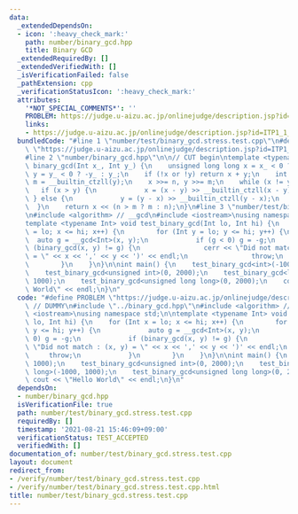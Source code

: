 ```yaml
---
data:
  _extendedDependsOn:
  - icon: ':heavy_check_mark:'
    path: number/binary_gcd.hpp
    title: Binary GCD
  _extendedRequiredBy: []
  _extendedVerifiedWith: []
  _isVerificationFailed: false
  _pathExtension: cpp
  _verificationStatusIcon: ':heavy_check_mark:'
  attributes:
    '*NOT_SPECIAL_COMMENTS*': ''
    PROBLEM: https://judge.u-aizu.ac.jp/onlinejudge/description.jsp?id=ITP1_1_A
    links:
    - https://judge.u-aizu.ac.jp/onlinejudge/description.jsp?id=ITP1_1_A
  bundledCode: "#line 1 \"number/test/binary_gcd.stress.test.cpp\"\n#define PROBLEM\
    \ \"https://judge.u-aizu.ac.jp/onlinejudge/description.jsp?id=ITP1_1_A\" // DUMMY\n\
    #line 2 \"number/binary_gcd.hpp\"\n\n// CUT begin\ntemplate <typename Int> Int\
    \ binary_gcd(Int x_, Int y_) {\n    unsigned long long x = x_ < 0 ? -x_ : x_,\
    \ y = y_ < 0 ? -y_ : y_;\n    if (!x or !y) return x + y;\n    int n = __builtin_ctzll(x),\
    \ m = __builtin_ctzll(y);\n    x >>= n, y >>= m;\n    while (x != y) {\n     \
    \   if (x > y) {\n            x = (x - y) >> __builtin_ctzll(x - y);\n       \
    \ } else {\n            y = (y - x) >> __builtin_ctzll(y - x);\n        }\n  \
    \  }\n    return x << (n > m ? m : n);\n}\n#line 3 \"number/test/binary_gcd.stress.test.cpp\"\
    \n#include <algorithm> // __gcd\n#include <iostream>\nusing namespace std;\n\n\
    template <typename Int> void test_binary_gcd(Int lo, Int hi) {\n    for (Int x\
    \ = lo; x <= hi; x++) {\n        for (Int y = lo; y <= hi; y++) {\n          \
    \  auto g = __gcd<Int>(x, y);\n            if (g < 0) g = -g;\n            if\
    \ (binary_gcd(x, y) != g) {\n                cerr << \"Did not match : (x, y)\
    \ = \" << x << ',' << y << ')' << endl;\n                throw;\n            }\n\
    \        }\n    }\n}\n\nint main() {\n    test_binary_gcd<int>(-1000, 1000);\n\
    \    test_binary_gcd<unsigned int>(0, 2000);\n    test_binary_gcd<long long>(-1000,\
    \ 1000);\n    test_binary_gcd<unsigned long long>(0, 2000);\n    cout << \"Hello\
    \ World\" << endl;\n}\n"
  code: "#define PROBLEM \"https://judge.u-aizu.ac.jp/onlinejudge/description.jsp?id=ITP1_1_A\"\
    \ // DUMMY\n#include \"../binary_gcd.hpp\"\n#include <algorithm> // __gcd\n#include\
    \ <iostream>\nusing namespace std;\n\ntemplate <typename Int> void test_binary_gcd(Int\
    \ lo, Int hi) {\n    for (Int x = lo; x <= hi; x++) {\n        for (Int y = lo;\
    \ y <= hi; y++) {\n            auto g = __gcd<Int>(x, y);\n            if (g <\
    \ 0) g = -g;\n            if (binary_gcd(x, y) != g) {\n                cerr <<\
    \ \"Did not match : (x, y) = \" << x << ',' << y << ')' << endl;\n           \
    \     throw;\n            }\n        }\n    }\n}\n\nint main() {\n    test_binary_gcd<int>(-1000,\
    \ 1000);\n    test_binary_gcd<unsigned int>(0, 2000);\n    test_binary_gcd<long\
    \ long>(-1000, 1000);\n    test_binary_gcd<unsigned long long>(0, 2000);\n   \
    \ cout << \"Hello World\" << endl;\n}\n"
  dependsOn:
  - number/binary_gcd.hpp
  isVerificationFile: true
  path: number/test/binary_gcd.stress.test.cpp
  requiredBy: []
  timestamp: '2021-08-21 15:46:09+09:00'
  verificationStatus: TEST_ACCEPTED
  verifiedWith: []
documentation_of: number/test/binary_gcd.stress.test.cpp
layout: document
redirect_from:
- /verify/number/test/binary_gcd.stress.test.cpp
- /verify/number/test/binary_gcd.stress.test.cpp.html
title: number/test/binary_gcd.stress.test.cpp
---
```

